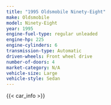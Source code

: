 ```yaml
---
title: "1995 Oldsmobile Ninety-Eight"
make: Oldsmobile
model: Ninety-Eight
year: 1995
engine-fuel-type: regular unleaded
engine-hp: 225
engine-cylinders: 6
transmission-type: Automatic
driven-wheels: Front wheel drive
number-of-doors: 4
market-category: N/A
vehicle-size: Large
vehicle-style: Sedan
---
```


{{< car_info >}}
